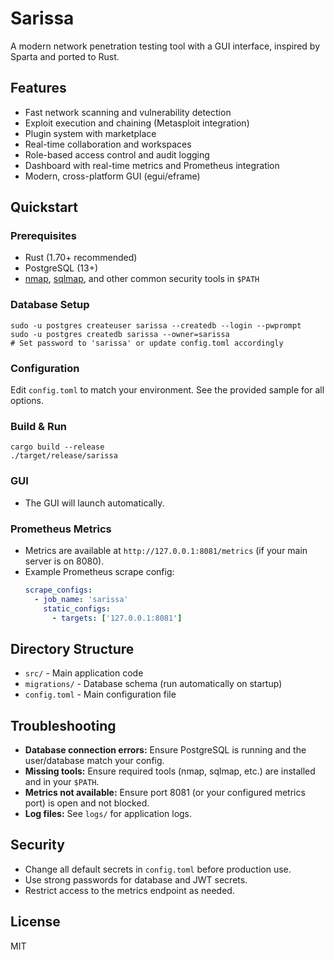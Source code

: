 # Sarissa

A modern network penetration testing tool with a GUI interface, inspired by Sparta and ported to Rust.

## Features
- Fast network scanning and vulnerability detection
- Exploit execution and chaining (Metasploit integration)
- Plugin system with marketplace
- Real-time collaboration and workspaces
- Role-based access control and audit logging
- Dashboard with real-time metrics and Prometheus integration
- Modern, cross-platform GUI (egui/eframe)

## Quickstart

### Prerequisites
- Rust (1.70+ recommended)
- PostgreSQL (13+)
- [nmap](https://nmap.org/), [sqlmap](https://sqlmap.org/), and other common security tools in `$PATH`

### Database Setup
```
sudo -u postgres createuser sarissa --createdb --login --pwprompt
sudo -u postgres createdb sarissa --owner=sarissa
# Set password to 'sarissa' or update config.toml accordingly
```

### Configuration
Edit `config.toml` to match your environment. See the provided sample for all options.

### Build & Run
```
cargo build --release
./target/release/sarissa
```

### GUI
- The GUI will launch automatically.

### Prometheus Metrics
- Metrics are available at `http://127.0.0.1:8081/metrics` (if your main server is on 8080).
- Example Prometheus scrape config:
  ```yaml
  scrape_configs:
    - job_name: 'sarissa'
      static_configs:
        - targets: ['127.0.0.1:8081']
  ```

## Directory Structure
- `src/` - Main application code
- `migrations/` - Database schema (run automatically on startup)
- `config.toml` - Main configuration file

## Troubleshooting
- **Database connection errors:** Ensure PostgreSQL is running and the user/database match your config.
- **Missing tools:** Ensure required tools (nmap, sqlmap, etc.) are installed and in your `$PATH`.
- **Metrics not available:** Ensure port 8081 (or your configured metrics port) is open and not blocked.
- **Log files:** See `logs/` for application logs.

## Security
- Change all default secrets in `config.toml` before production use.
- Use strong passwords for database and JWT secrets.
- Restrict access to the metrics endpoint as needed.

## License
MIT 